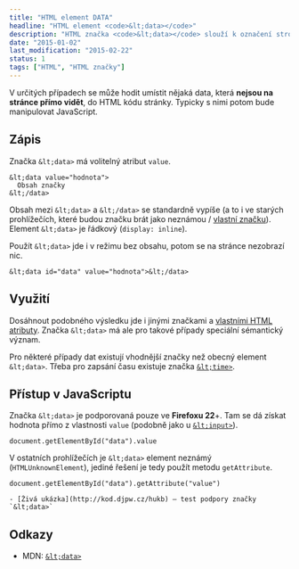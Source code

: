 ```yaml
---
title: "HTML element DATA"
headline: "HTML element <code>&lt;data></code>"
description: "HTML značka <code>&lt;data></code> slouží k označení strojově čitelných dat na webu."
date: "2015-01-02"
last_modification: "2015-02-22"
status: 1
tags: ["HTML", "HTML značky"]
---
```


V určitých případech se může hodit umístit nějaká data, která **nejsou na stránce přímo vidět**, do HTML kódu stránky. Typicky s nimi potom bude manipulovat JavaScript.

## Zápis

Značka `&lt;data>` má volitelný atribut `value`.

```
&lt;data value="hodnota">
  Obsah značky
&lt;/data>
```

Obsah mezi `&lt;data>` a `&lt;/data>` se standardně vypíše (a to i ve starých prohlížečích, které budou značku brát jako neznámou / [vlastní značku](/vlastni-html-znacky)). Element `&lt;data>` je řádkový (`display: inline`).

Použít `&lt;data>` jde i v režimu bez obsahu, potom se na stránce nezobrazí nic.

```
&lt;data id="data" value="hodnota">&lt;/data>
```

## Využití

Dosáhnout podobného výsledku jde i jinými značkami a [vlastními HTML atributy](/vlastni-html-atributy). Značka `&lt;data>` má ale pro takové případy speciální sémantický význam.

Pro některé případy dat existují vhodnější značky než obecný element `&lt;data>`. Třeba pro zapsání času existuje značka [`&lt;time>`](/time).

## Přístup v JavaScriptu

Značka `&lt;data>` je podporovaná pouze ve **Firefoxu 22**+. Tam se dá získat hodnota přímo z vlastnosti `value` (podobně jako u [`&lt;input>`](/input)).

```
document.getElementById("data").value
```

V ostatních prohlížečích je `&lt;data>` element neznámý (`HTMLUnknownElement`), jediné řešení je tedy použít metodu `getAttribute`.

```
document.getElementById("data").getAttribute("value")
```

    - [Živá ukázka](http://kod.djpw.cz/hukb) – test podpory značky `&lt;data>`

## Odkazy

  - MDN: [`&lt;data>`](https://developer.mozilla.org/en-US/docs/Web/HTML/Element/data)